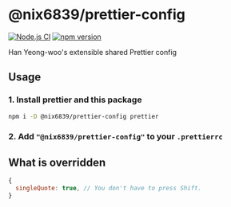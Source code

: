 # @nix6839/prettier-config

[![Node.js CI](https://github.com/nix6839/prettier-config/actions/workflows/node-ci.yml/badge.svg)](https://github.com/nix6839/prettier-config/actions/workflows/node-ci.yml)
[![npm version](https://badge.fury.io/js/@nix6839%2Fprettier-config.svg)](https://badge.fury.io/js/@nix6839%2Fprettier-config)

Han Yeong-woo's extensible shared Prettier config

## Usage

### 1. Install prettier and this package

```sh
npm i -D @nix6839/prettier-config prettier
```

### 2. Add `"@nix6839/prettier-config"` to your `.prettierrc`

## What is overridden

```js
{
  singleQuote: true, // You don't have to press Shift.
}
```
